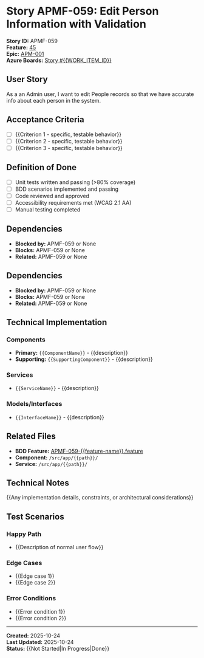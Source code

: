 # Story APMF-059: Edit Person Information with Validation

**Story ID:** APMF-059  
**Feature:** [45](../../features/{{FEATURE_AREA}}/{{FEATURE_ID}}.md)  
**Epic:** [APM-001](../../epics/APM-001.md)  
**Azure Boards:** [Story #{{WORK_ITEM_ID}}](https://dev.azure.com/rsalit1516/Hoops/_workitems/edit/{{WORK_ITEM_ID}})

## User Story

As a an Admin user, I want to edit People records so that we have accurate info about each person in the system.

## Acceptance Criteria

- [ ] {{Criterion 1 - specific, testable behavior}}
- [ ] {{Criterion 2 - specific, testable behavior}}
- [ ] {{Criterion 3 - specific, testable behavior}}

## Definition of Done

- [ ] Unit tests written and passing (>80% coverage)
- [ ] BDD scenarios implemented and passing
- [ ] Code reviewed and approved
- [ ] Accessibility requirements met (WCAG 2.1 AA)
- [ ] Manual testing completed

## Dependencies

- **Blocked by:** APMF-059 or None
- **Blocks:** APMF-059 or None
- **Related:** APMF-059 or None

## Dependencies

- **Blocked by:** APMF-059 or None
- **Blocks:** APMF-059 or None
- **Related:** APMF-059 or None

## Technical Implementation

### Components

- **Primary:** `{{ComponentName}}` - {{description}}
- **Supporting:** `{{SupportingComponent}}` - {{description}}

### Services

- `{{ServiceName}}` - {{description}}

### Models/Interfaces

- `{{InterfaceName}}` - {{description}}

## Related Files

- **BDD Feature:** [APMF-059-{{feature-name}}.feature](../features/{{FEATURE_AREA}}/APMF-059-{{feature-name}}.feature)
- **Component:** `/src/app/{{path}}/`
- **Service:** `/src/app/{{path}}/`

## Technical Notes

{{Any implementation details, constraints, or architectural considerations}}

## Test Scenarios

### Happy Path

- {{Description of normal user flow}}

### Edge Cases

- {{Edge case 1}}
- {{Edge case 2}}

### Error Conditions

- {{Error condition 1}}
- {{Error condition 2}}

---

**Created:** 2025-10-24  
**Last Updated:** 2025-10-24  
**Status:** {{Not Started|In Progress|Done}}
